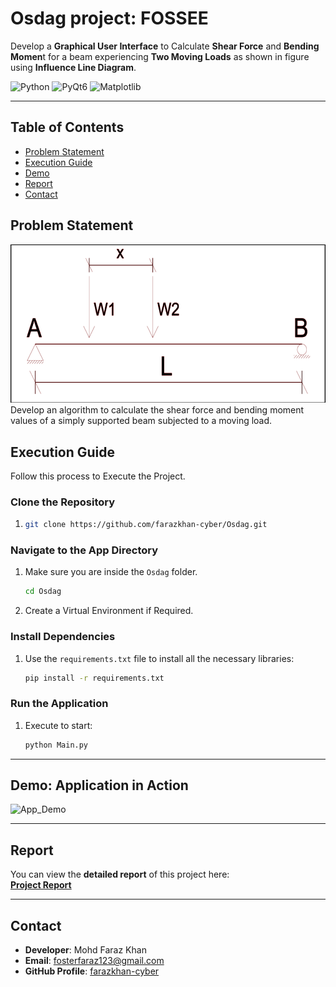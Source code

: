 # **Osdag project: FOSSEE**
Develop a **Graphical User Interface** to Calculate **Shear Force** and **Bending Momen**t for a beam experiencing **Two Moving Loads** as shown in figure using **Influence Line Diagram**.

![Python](https://img.shields.io/badge/Python-3.6%2B-blue?style=for-the-badge&logo=python)
![PyQt6](https://img.shields.io/badge/GUI-PyQt6-green?style=for-the-badge&logo=qt)
![Matplotlib](https://img.shields.io/badge/Visualization-Matplotlib-yellow?style=for-the-badge)

 ---
##  Table of Contents

- [Problem Statement](#problem-statement)
- [Execution Guide](#execution-guide)
- [Demo](#demo-application-in-action)
- [Report](#report)
- [Contact](#contact)

## **Problem Statement**
![diagram](resources/diagram.png)
 Develop an algorithm to calculate the shear force and bending moment values of a simply supported beam subjected to a moving load.

## **Execution Guide**
Follow this process to Execute the Project.

### **Clone the Repository**
1. ```bash
   git clone https://github.com/farazkhan-cyber/Osdag.git

### **Navigate to the App Directory**
1. Make sure you are inside the `Osdag` folder.
    ```bash
   cd Osdag
2. Create a Virtual Environment if Required.

### **Install Dependencies**
1. Use the `requirements.txt` file to install all the necessary libraries:
   ```bash
   pip install -r requirements.txt

### **Run the Application**
1. Execute to start:
   ```bash
   python Main.py

---
## **Demo: Application in Action**
![App_Demo](resources/demo/demo.gif)

---
## Report
You can view the **detailed report** of this project here:  
  **[Project Report](https://github.com/farazkhan-cyber/Osdag/blob/main/resources/docs/Report.pdf)**

---
## **Contact**
- **Developer**: Mohd Faraz Khan
- **Email**: [fosterfaraz123@gmail.com](mailto:fosterfaraz123@gmail.com)
- **GitHub Profile**: [farazkhan-cyber](https://github.com/farazkhan-cyber)
